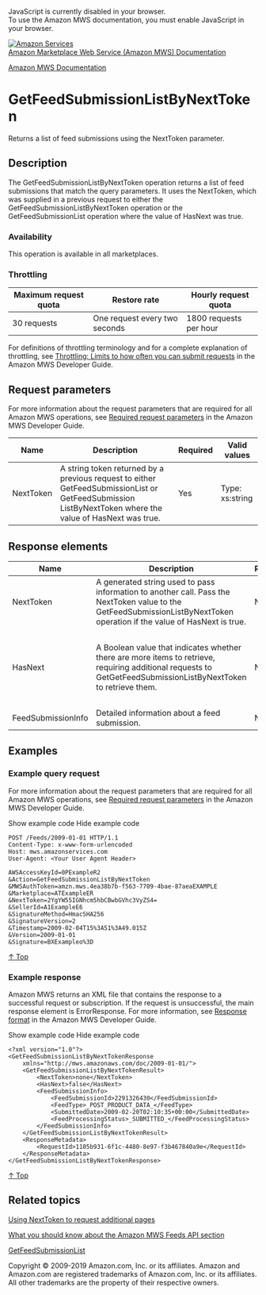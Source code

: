 <div id="MWSDX_noscript">

JavaScript is currently disabled in your browser.  
To use the Amazon MWS documentation, you must enable JavaScript in your
browser.

</div>

<div id="MWSDX_divtop">

[![Amazon
Services](https://images-na.ssl-images-amazon.com/images/G/08/mwsportal/fr_FR/amazonservices.gif
"Amazon Services")](http://services.amazon.fr)  
<span id="MWSDX_titlebar">[Amazon Marketplace Web Service (Amazon MWS)
Documentation](https://developer.amazonservices.fr/gp/mws/docs.html)</span>

</div>

<div id="MWSDX_divbottom">

<div id="MWSDX_divleft">

<div id="MWSDX_toc">

</div>

</div>

<div id="MWSDX_divright">

<div id="MWSDX_content">

<span id="MWSDX_breadcrumbs">[Amazon MWS
Documentation](https://developer.amazonservices.fr/gp/mws/docs.html)</span>

<div id="Feeds_GetFeedSubmissionListByNextToken" class="nested0">

# GetFeedSubmissionListByNextToken

<div class="body">

<span class="ph">Returns a list of feed submissions using the
<span class="keyword parmname">NextToken</span> parameter.</span>

</div>

<div id="Description" class="topic concept nested1">

## Description

<div class="body conbody">

The
<span id="Description__GetFeedSubmissionListByNextToken" class="keyword apiname">GetFeedSubmissionListByNextToken</span>
operation returns a list of feed submissions that match the query
parameters. It uses the <span class="keyword parmname">NextToken</span>,
which was supplied in a previous request to either the
<span class="keyword apiname">GetFeedSubmissionListByNextToken</span>
operation or the
<span class="keyword apiname">GetFeedSubmissionList</span> operation
where the value of <span class="keyword parmname">HasNext</span> was
true.

<div class="section">

### Availability

This operation is available in all
marketplaces.

</div>

<div class="section">

### Throttling

<div class="p">

<div class="tablenoborder">

| Maximum request quota | Restore rate                  | Hourly request quota   |
| --------------------- | ----------------------------- | ---------------------- |
| 30 requests           | One request every two seconds | 1800 requests per hour |

</div>

<span class="ph">For definitions of throttling terminology and for a
complete explanation of throttling, see [Throttling: Limits to how often
you can submit requests](../dev_guide/DG_Throttling.md) in the
<span class="ph">Amazon MWS Developer Guide</span>.</span>

</div>

</div>

</div>

</div>

<div id="RequestParameters" class="topic reference nested1">

## Request parameters

<div class="body refbody">

<div class="section">

<span class="ph">For more information about the request parameters that
are required for all <span class="ph">Amazon MWS</span> operations, see
[Required request
parameters](../dev_guide/DG_RequiredRequestParameters.md) in the
<span class="ph">Amazon MWS Developer
Guide</span>.</span>

</div>

<div class="tablenoborder">

| Name                                            | Description                                                                                                                                                                                                                                                             | Required | Valid values                            |
| ----------------------------------------------- | ----------------------------------------------------------------------------------------------------------------------------------------------------------------------------------------------------------------------------------------------------------------------- | -------- | --------------------------------------- |
| <span class="keyword parmname">NextToken</span> | A string token returned by a previous request to either <span class="keyword apiname">GetFeedSubmissionList</span> or <span class="keyword apiname">GetFeedSubmission ListByNextToken</span> where the value of <span class="keyword parmname">HasNext</span> was true. | Yes      | <span class="ph">Type: xs:string</span> |

</div>

</div>

</div>

<div id="ResponseElements" class="topic reference nested1">

## Response elements

<div class="body refbody">

<div class="tablenoborder">

<table>
<colgroup>
<col style="width: 25%" />
<col style="width: 25%" />
<col style="width: 25%" />
<col style="width: 25%" />
</colgroup>
<thead>
<tr class="header">
<th>Name</th>
<th>Description</th>
<th>Required</th>
<th>Valid values</th>
</tr>
</thead>
<tbody>
<tr class="odd">
<td><span class="keyword parmname">NextToken</span></td>
<td>A generated string used to pass information to another call. Pass the <span class="keyword parmname">NextToken</span> value to the <span class="keyword apiname">GetFeedSubmissionListByNextToken</span> operation if the value of <span class="keyword parmname">HasNext</span> is true.</td>
<td>No</td>
<td><span class="ph">Type: xs:string</span></td>
</tr>
<tr class="even">
<td><span class="keyword parmname">HasNext</span></td>
<td>A Boolean value that indicates whether there are more items to retrieve, requiring additional requests to <span class="keyword apiname">GetGetFeedSubmissionListByNextToken</span> to retrieve them.</td>
<td>No</td>
<td><p>The value true means there are more items to retrieve; otherwise false.</p>
<span class="ph">Type: xs:boolean</span></td>
</tr>
<tr class="odd">
<td><span class="keyword parmname">FeedSubmissionInfo</span></td>
<td><span class="ph">Detailed information about a feed submission.</span></td>
<td>No</td>
<td>Type: <a href="Feeds_Datatypes.html#FeedSubmissionInfo" class="xref" title="Detailed information about a feed submission.">FeedSubmissionInfo</a></td>
</tr>
</tbody>
</table>

</div>

</div>

</div>

<div id="Examples" class="topic reference nested1">

## Examples

<div class="body refbody">

<div class="section">

### Example query request

<span class="ph">For more information about the request parameters that
are required for all <span class="ph">Amazon MWS</span> operations, see
[Required request
parameters](../dev_guide/DG_RequiredRequestParameters.md) in the
<span class="ph">Amazon MWS Developer Guide</span>.</span>

<span class="ph expander"> <span class="keyword parmname xshow">Show
example code</span> <span class="keyword parmname xhide">Hide example
code</span> </span>

<div class="sectiondiv content">

``` pre codeblock
POST /Feeds/2009-01-01 HTTP/1.1
Content-Type: x-www-form-urlencoded
Host: mws.amazonservices.com
User-Agent: <Your User Agent Header>

AWSAccessKeyId=0PExampleR2
&Action=GetFeedSubmissionListByNextToken
&MWSAuthToken=amzn.mws.4ea38b7b-f563-7709-4bae-87aeaEXAMPLE
&Marketplace=ATExampleER
&NextToken=2YgYW55IGNhcm5hbCBwbGVhc3VyZS4=
&SellerId=A1ExampleE6
&SignatureMethod=HmacSHA256
&SignatureVersion=2
&Timestamp=2009-02-04T15%3A51%3A49.015Z
&Version=2009-01-01
&Signature=BXExampleo%3D
```

[↑ Top](#Examples)

</div>

</div>

<div class="section">

### Example response

<span class="ph">Amazon MWS returns an XML file that contains the
response to a successful request or subscription. If the request is
unsuccessful, the main response element is
<span class="keyword apiname">ErrorResponse</span>. For more
information, see [Response format](../dev_guide/DG_ResponseFormat.md)
in the <span class="ph">Amazon MWS Developer Guide</span>.</span>

<span class="ph expander"> <span class="keyword parmname xshow">Show
example code</span> <span class="keyword parmname xhide">Hide example
code</span> </span>

<div class="sectiondiv content">

``` pre codeblock
<?xml version="1.0"?>
<GetFeedSubmissionListByNextTokenResponse
    xmlns="http://mws.amazonaws.com/doc/2009-01-01/">
    <GetFeedSubmissionListByNextTokenResult>
        <NextToken>none</NextToken>
        <HasNext>false</HasNext>
        <FeedSubmissionInfo>
            <FeedSubmissionId>2291326430</FeedSubmissionId>
            <FeedType>_POST_PRODUCT_DATA_</FeedType>
            <SubmittedDate>2009-02-20T02:10:35+00:00</SubmittedDate>
            <FeedProcessingStatus>_SUBMITTED_</FeedProcessingStatus>
        </FeedSubmissionInfo>
    </GetFeedSubmissionListByNextTokenResult>
    <ResponseMetadata>
        <RequestId>1105b931-6f1c-4480-8e97-f3b467840a9e</RequestId>
    </ResponseMetadata>
</GetFeedSubmissionListByNextTokenResponse>
```

[↑ Top](#Examples)

</div>

</div>

</div>

</div>

<div id="RelatedActions" class="topic nested1">

## Related topics

<div class="body">

[Using NextToken to request additional
pages](../dev_guide/DG_NextToken.md)

[What you should know about the Amazon MWS Feeds API
section](../feeds/Feeds_Overview.md)

[GetFeedSubmissionList](Feeds_GetFeedSubmissionList.html "Returns a list of all feed submissions submitted in the previous 90 days.")

</div>

</div>

</div>

<div id="MWSDX_footer">

Copyright © 2009-2019 Amazon.com, Inc. or its affiliates. Amazon and
Amazon.com are registered trademarks of Amazon.com, Inc. or its
affiliates. All other trademarks are the property of their respective
owners.

</div>

</div>

</div>

<div style="clear: both;">

</div>

</div>
